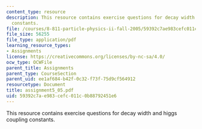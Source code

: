 ```yaml
---
content_type: resource
description: This resource contains exercise questions for decay width and higgs coupling
  constants.
file: /courses/8-811-particle-physics-ii-fall-2005/59392c7ae983cefc011c0b88792451e6_assignment5_05.pdf
file_size: 56255
file_type: application/pdf
learning_resource_types:
- Assignments
license: https://creativecommons.org/licenses/by-nc-sa/4.0/
ocw_type: OCWFile
parent_title: Assignments
parent_type: CourseSection
parent_uid: ee1af684-b42f-0c32-f73f-75d9cf564912
resourcetype: Document
title: assignment5_05.pdf
uid: 59392c7a-e983-cefc-011c-0b88792451e6
---
```

This resource contains exercise questions for decay width and higgs coupling constants.